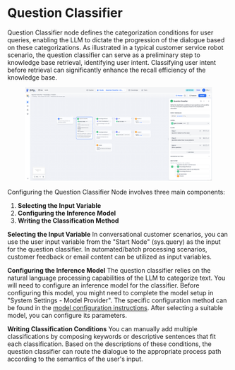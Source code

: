 # Question Classifier

Question Classifier node defines the categorization conditions for user queries, enabling the LLM to dictate the progression of the dialogue based on these categorizations. As illustrated in a typical customer service robot scenario, the question classifier can serve as a preliminary step to knowledge base retrieval, identifying user intent. Classifying user intent before retrieval can significantly enhance the recall efficiency of the knowledge base.

<figure><img src="../../../.gitbook/assets/image (54).png" alt=""><figcaption></figcaption></figure>

Configuring the Question Classifier Node involves three main components:

1. **Selecting the Input Variable**
2. **Configuring the Inference Model**
3. **Writing the Classification Method**

**Selecting the Input Variable** In conversational customer scenarios, you can use the user input variable from the "Start Node" (sys.query) as the input for the question classifier. In automated/batch processing scenarios, customer feedback or email content can be utilized as input variables.

**Configuring the Inference Model** The question classifier relies on the natural language processing capabilities of the LLM to categorize text. You will need to configure an inference model for the classifier. Before configuring this model, you might need to complete the model setup in "System Settings - Model Provider". The specific configuration method can be found in the [model configuration instructions](https://docs.dify.ai/tutorials/model-configuration#model-integration-settings). After selecting a suitable model, you can configure its parameters.

**Writing Classification Conditions** You can manually add multiple classifications by composing keywords or descriptive sentences that fit each classification. Based on the descriptions of these conditions, the question classifier can route the dialogue to the appropriate process path according to the semantics of the user's input.
